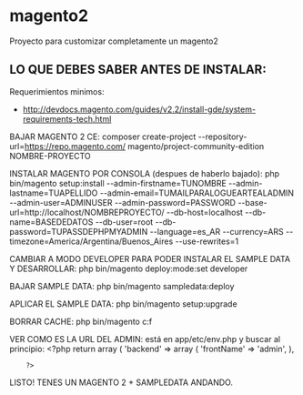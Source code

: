 # magento2
Proyecto para customizar completamente un magento2

LO QUE DEBES SABER ANTES DE INSTALAR:
--------------------

Requerimientos minimos:
+ http://devdocs.magento.com/guides/v2.2/install-gde/system-requirements-tech.html

BAJAR MAGENTO 2 CE:
composer create-project --repository-url=https://repo.magento.com/ magento/project-community-edition NOMBRE-PROYECTO

INSTALAR MAGENTO POR CONSOLA (despues de haberlo bajado):
    php bin/magento setup:install --admin-firstname=TUNOMBRE --admin-lastname=TUAPELLIDO --admin-email=TUMAILPARALOGUEARTEALADMIN --admin-user=ADMINUSER --admin-password=PASSWORD --base-url=http://localhost/NOMBREPROYECTO/ --db-host=localhost --db-name=BASEDEDATOS --db-user=root --db-password=TUPASSDEPHPMYADMIN --language=es_AR --currency=ARS --timezone=America/Argentina/Buenos_Aires --use-rewrites=1

CAMBIAR A MODO DEVELOPER PARA PODER INSTALAR EL SAMPLE DATA Y DESARROLLAR:
    php bin/magento deploy:mode:set developer

BAJAR SAMPLE DATA:
    php bin/magento sampledata:deploy

APLICAR EL SAMPLE DATA:
    php bin/magento setup:upgrade

BORRAR CACHE:
    php bin/magento c:f

VER COMO ES LA URL DEL ADMIN:
    está en  app/etc/env.php y buscar al principio:
        <?php
            return array (
              'backend' =>
              array (
                'frontName' => 'admin',
              ),

        ?>

 LISTO! TENES UN MAGENTO 2 + SAMPLEDATA ANDANDO.
